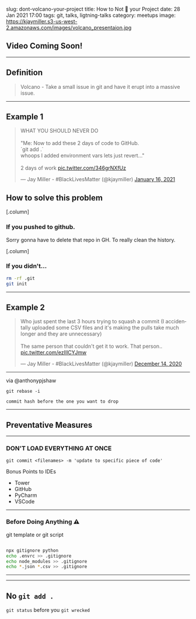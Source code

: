slug: dont-volcano-your-project
title: How to Not 🌋 your Project
date: 28 Jan 2021 17:00
tags: git, talks, ligtning-talks
category: meetups
image: https://kjaymiller.s3-us-west-2.amazonaws.com/images/volcano_presentaion.jpg

## Video Coming Soon! ##

---

## Definition #

> Volcano - Take a small issue in git and have it erupt into a massive issue.

---

## Example 1 #

<blockquote class="twitter-tweet"><p lang="en" dir="ltr">WHAT YOU SHOULD NEVER DO<br><br>&quot;Me: Now to add these 2 days of code to GitHub.<br>`git add .`<br>whoops I added environment vars lets just revert...&quot;<br><br>2 days of work <a href="https://t.co/346grNXfUz">pic.twitter.com/346grNXfUz</a></p>&mdash; Jay Miller - #BlackLivesMatter (@kjaymiller) <a href="https://twitter.com/kjaymiller/status/1350241433836351489?ref_src=twsrc%5Etfw">January 16, 2021</a></blockquote> <script async src="https://platform.twitter.com/widgets.js" charset="utf-8"></script>

## How to solve this problem ##

[.column]
### If you pushed to github.  ###

Sorry gonna have to delete that repo in GH. To really clean the history.

[.column]
### If you didn't... ###

```zsh
rm -rf .git
git init
```

---

## Example 2

<blockquote class="twitter-tweet"><p lang="en" dir="ltr">Who just spent the last 3 hours trying to squash a commit (I accidentally uploaded some CSV files and it&#39;s making the pulls take much longer and they are unnecessary)<br><br>The same person that couldn&#39;t get it to work. That person.. <a href="https://t.co/ezIIlCYJmw">pic.twitter.com/ezIIlCYJmw</a></p>&mdash; Jay Miller - #BlackLivesMatter (@kjaymiller) <a href="https://twitter.com/kjaymiller/status/1338591508048408576?ref_src=twsrc%5Etfw">December 14, 2020</a></blockquote> <script async src="https://platform.twitter.com/widgets.js" charset="utf-8"></script>

---

via @anthonypjshaw

```
git rebase -i

commit hash before the one you want to drop
```

---

## **Preventative Measures** 

---

### DON'T LOAD EVERYTHING AT ONCE

`git commit <filenames> -m 'update to specific piece of code'`

Bonus Points to IDEs
- Tower
- GitHub
- PyCharm
- VSCode

---

### Before Doing Anything ⚠️

git template or git script

```sh

npx gitignore python
echo .envrc >> .gitignore
echo node_modules >> .gitignore
echo *.json *.csv >> .gitignore

```

---

<script id="asciicast-T7epmpQCjNIOevERvSkzOZmDJ" src="https://asciinema.org/a/T7epmpQCjNIOevERvSkzOZmDJ.js" async></script>

---

## No `git add .` ##

`git status` before you `git wrecked`

